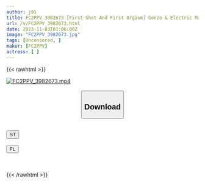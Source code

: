 ```yaml
---
author: j91
title: FC2PPV 3982673 [First Shot And First Orgasm] Gonzo & Electric Massager First Orgasm Lesson While Looking At The Well-Shaped Breasts And Moderately Vulgar Nipples Of A 20-Year-Old JD Who Was Brought In For A Light Papa Activity
url: /v/FC2PPV_3982673.html
date: 2023-11-03T01:06:00Z
image: "FC2PPV_3982673.jpg"
tags: [Uncensored, ]
maker: [FC2PPV]
actress: [ ]
---
```



{{< rawhtml >}}

<div class="video" data-videoid="3JBBWobb8DIdzAD">
    <a href="javascript:;">
        <img src="https://my.j91.asia/v/FC2PPV_3982673.jpg" width="WIDTH" height="HEIGHT" alt="FC2PPV_3982673.mp4" loading="lazy">
    </a>
</div>

<script type="text/javascript" src="https://j91.asia/asset/on-demand-st.js"></script>

<br>
  <link rel="stylesheet" href="https://j91.asia/asset/bs5.css">
  
  <center>
  <button class="btn btn-primary" type="button" data-bs-toggle="collapse" data-bs-target=".multi-collapse" aria-expanded="false" aria-controls="multiCollapseExample1 multiCollapseExample2"><h2>Download</h2></button></center>
</p>
<div class="row">
  <div class="col">
    <div class="collapse multi-collapse" id="multiCollapseExample1">
      <div class="card card-body">
	      	      <br>
<div class="buttons">  
<a href="https://streamtape.to/v/3JBBWobb8DIdzAD" target="_blank"><button class="btn-hover color-3"><i class="fa fa-download"></i> ST</button></a></div>
    </div>
  </div>
</div>
  <div class="col">
    <div class="collapse multi-collapse" id="multiCollapseExample2">
      <div class="card card-body">
	      <br>
<div class="buttons">
    <a href="https://filelions.online/f/ixgs1sdcmuul" target="_blank"><button class="btn-hover color-9"><i class="fa fa-download"></i> FL</button></a></div>
<br><br>
      </div>
    </div>
  </div>
</div>

{{< /rawhtml >}}